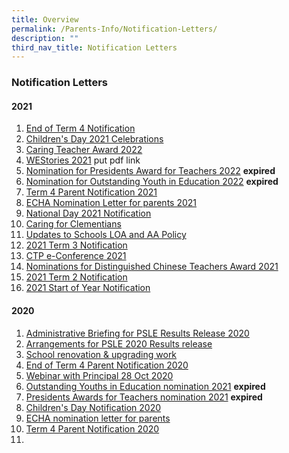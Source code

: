 ```yaml
---
title: Overview
permalink: /Parents-Info/Notification-Letters/
description: ""
third_nav_title: Notification Letters
---
```

### Notification Letters

#### 2021
1. [End of Term 4 Notification](/files/End%20of%20Term%204%20Notification.pdf)
2. [Children's Day 2021 Celebrations](/files/Children's%20Day%202021%20Celebrations.pdf)
3. [Caring Teacher Award 2022](/files/Caring%20Teacher%20Award%202022.pdf)
4. [WEStories 2021](https://clementipri.moe.edu.sg/parents-info/notifications/notification-letters) put pdf link
5. [Nomination for Presidents Award for Teachers 2022](http://go.gov.sg/pat2022) **expired**
6. [Nomination for Outstanding Youth in Education 2022](http://go.gov.sg/oyea2022) **expired**
7. [Term 4 Parent Notification 2021](/files/Term%204%20Parent%20Notification%202021.pdf)
8. [ECHA Nomination Letter for parents 2021](/files/ECHA%20Nomination%20Letter%20for%20parents%202021.pdf)
9. [National Day 2021 Notification](/files/National%20Day%20Celebrations%202021.pdf)
10. [Caring for Clementians](/files/caring%20for%20clementians.pdf)
11. [Updates to Schools LOA and AA Policy](/files/Updates%20to%20Schools%20LOA%20and%20AA%20Policy.pdf)
12. [2021 Term 3 Notification](/files/2021%20Term%203%20Notification.pdf)
13. [CTP e-Conference 2021](/files/CTP%20e-Conference%202021.pdf)
14. [Nominations for Distinguished Chinese Teachers Award 2021](https://clementipri-moe-edu-sg-admin.cwp.sg/qql/slot/u154/Notification%20Letters%20-%202021/T2/Distinguished%20CL%20Teachers%20Award%202021.jpg)
15. [2021 Term 2 Notification](/files/2021%20Term%202%20Notification.pdf)
16. [2021 Start of Year Notification](/files/2021%20Start%20of%20Year%20Notification.pdf)

#### 2020
1. [Administrative Briefing for PSLE Results Release 2020](https://clementipri-moe-edu-sg-admin.cwp.sg/qql/slot/u154/Notification%20Letters%20-%202020/T4/PSLE%20Results%202020_Admin%20Brief.mp4)
2. [Arrangements for PSLE 2020 Results release](/files/Arrangements%20for%20PSLE%202020%20Results%20release.pdf)
3. [School renovation & upgrading work](/files/School%20renovation%20&%20upgrading%20work.pdf)
4. [End of Term 4 Parent Notification 2020](/files/End%20of%20Term%204%20Parent%20Notification%202020.pdf)
5. [Webinar with Principal 28 Oct 2020](/files/Webinar%20with%20Principal%2028%20Oct%202020.pdf)
6. [Outstanding Youths in Education nomination 2021](https://go.gov.sg/oyea2021) **expired**
7. [Presidents Awards for Teachers nomination 2021](https://go.gov.sg/pat2021) **expired**
8. [Children's Day Notification 2020](/files/Children's%20Day%20Notification%202020.pdf)
9. [ECHA nomination letter for parents](/files/ECHA%20nomination%20letter%20for%20parents.pdf)
10. [Term 4 Parent Notification 2020](/files/Term%204%20Parent%20Notification%202020.pdf)
11. 